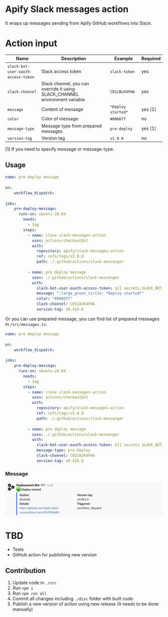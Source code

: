 # Apify Slack messages action

It wraps up messages sending from Apify GitHub workflows into Slack.

# Action input

| Name                                      |                                                                    Description    |                                                     Example | Required |
| ---------------------------------------   | --------------------------------------------------------------------------------  | ----------------------------------------------------------- | -------- |
| `slack-bot-user-oauth-access-token`       |                                                                Slack access token |                                               `slack-token` |      yes |
| `slack-channel`                           |       Slack channel, you can override it using SLACK_CHANNEL environment variable |                                               `C01LBLK4FHA` |      yes |
| `message`                                 | Content of message                                                                |                                           `*Deploy started*`|  yes [1] |
| `color`                                   | Color of message                                                                  |                                                   `#0066ff` |       no |
| `message-type`                            | Message type from prepared messages                                               |                                                `pre-deploy` |  yes [1] |
| `version-tag`                             | Version tag                                                                       |                                                    `v1.0.0` |       no |

[1] If you need to specify message or message-type.

## Usage

```yaml
name: pre deploy message

on:
    workflow_dispatch:

jobs:    
    pre-deploy-message:
      runs-on: ubuntu-20.04
        needs:
          - tag
        steps:
          - name: clone slack-messages-action
            uses: actions/checkout@v2
            with:
              repository: apify/slack-messages-action
              ref: refs/tags/v2.0.0
              path: ./.github/actions/slack-messenger
    
          - name: pre deploy message
            uses: ./.github/actions/slack-messenger
            with:
              slack-bot-user-oauth-access-token: ${{ secrets.SLACK_BOT_USER_OAUTH_ACCESS_TOKEN }}
              message: ":large_green_circle: *Deploy started*"
              color: "#0066ff"
              slack-channel: C01LBJK4FHA
              version-tag: v0.416.0
```

Or you can use prepared message, you can find list of prepared messages in `/src/messages.ts`.
```yaml
name: pre deploy message

on:
    workflow_dispatch:

jobs:    
    pre-deploy-message:
      runs-on: ubuntu-20.04
        needs:
          - tag
        steps:
          - name: clone slack-messages-action
            uses: actions/checkout@v2
            with:
              repository: apify/slack-messages-action
              ref: refs/tags/v2.0.0
              path: ./.github/actions/slack-messenger
    
          - name: pre deploy message
            uses: ./.github/actions/slack-messenger
            with:
              slack-bot-user-oauth-access-token: ${{ secrets.SLACK_BOT_USER_OAUTH_ACCESS_TOKEN }}
              message-type: pre-deploy
              slack-channel: C01LBJK4FHA
              version-tag: v0.416.0
```

### Message
![Slack message](./msg-example.png)

# TBD

- Tests
- GitHub action for publishing new version

## Contribution

1. Update code in `./src`
2. Run `npm i`
3. Run `npm run all`
4. Commit all changes including `./disc` folder with built code.
5. Publish a new version of action using new release (It needs to be done manually)

